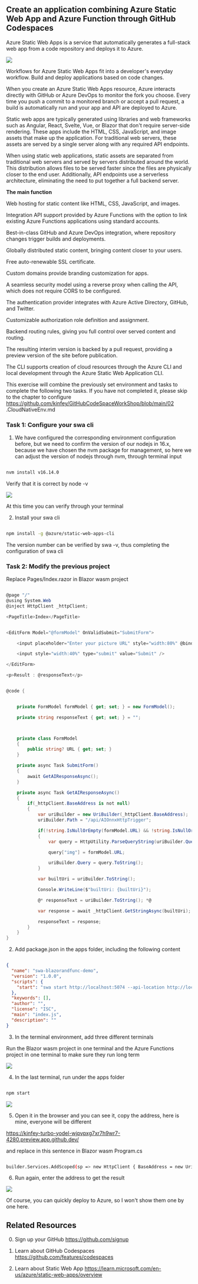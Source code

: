 ## **Create an application combining Azure Static Web App and Azure Function through GitHub Codespaces**

Azure Static Web Apps is a service that automatically generates a full-stack web app from a code repository and deploys it to Azure.

<img src="./imgs/02/09.png"/>

Workflows for Azure Static Web Apps fit into a developer's everyday workflow. Build and deploy applications based on code changes.

When you create an Azure Static Web Apps resource, Azure interacts directly with GitHub or Azure DevOps to monitor the fork you choose. Every time you push a commit to a monitored branch or accept a pull request, a build is automatically run and your app and API are deployed to Azure.

Static web apps are typically generated using libraries and web frameworks such as Angular, React, Svelte, Vue, or Blazor that don't require server-side rendering. These apps include the HTML, CSS, JavaScript, and image assets that make up the application. For traditional web servers, these assets are served by a single server along with any required API endpoints.

When using static web applications, static assets are separated from traditional web servers and served by servers distributed around the world. This distribution allows files to be served faster since the files are physically closer to the end user. Additionally, API endpoints use a serverless architecture, eliminating the need to put together a full backend server.

**The main function**

Web hosting for static content like HTML, CSS, JavaScript, and images.

Integration API support provided by Azure Functions with the option to link existing Azure Functions applications using standard accounts.

Best-in-class GitHub and Azure DevOps integration, where repository changes trigger builds and deployments.

Globally distributed static content, bringing content closer to your users.

Free auto-renewable SSL certificate.

Custom domains provide branding customization for apps.

A seamless security model using a reverse proxy when calling the API, which does not require CORS to be configured.

The authentication provider integrates with Azure Active Directory, GitHub, and Twitter.

Customizable authorization role definition and assignment.

Backend routing rules, giving you full control over served content and routing.

The resulting interim version is backed by a pull request, providing a preview version of the site before publication.

The CLI supports creation of cloud resources through the Azure CLI and local development through the Azure Static Web Application CLI.

This exercise will combine the previously set environment and tasks to complete the following two tasks. If you have not completed it, please skip to the chapter to configure https://github.com/kinfey/GitHubCodeSpaceWorkShop/blob/main/02 .CloudNativeEnv.md

### **Task 1: Configure your swa cli**

1. We have configured the corresponding environment configuration before, but we need to confirm the version of our nodejs in 16.x, because we have chosen the nvm package for management, so here we can adjust the version of nodejs through nvm, through terminal input

```bash

nvm install v16.14.0

```

Verify that it is correct by node -v

<img src="./imgs/02/10.png"/>

At this time you can verify through your terminal

2. Install your swa cli

```bash

npm install -g @azure/static-web-apps-cli


```

The version number can be verified by swa -v, thus completing the configuration of swa cli

### **Task 2: Modify the previous project**

Replace Pages/Index.razor in Blazor wasm project

```csharp

@page "/"
@using System.Web
@inject HttpClient _httpClient;

<PageTitle>Index</PageTitle>


<EditForm Model="@formModel" OnValidSubmit="SubmitForm">

    <input placeholder="Enter your picture URL" style="width:80%" @bind-value="@formModel.URL"   />

    <input style="width:40%" type="submit" value="Submit" />

</EditForm>

<p>Result : @responseText</p>


@code {


    private FormModel formModel { get; set; } = new FormModel();

    private string responseText { get; set; } = "";



    private class FormModel
    {
        public string? URL { get; set; }
    }

    private async Task SubmitForm()
    {
        await GetAIResponseAsync();
    }

    private async Task GetAIResponseAsync()
    {
        if(_httpClient.BaseAddress is not null)
        {
            var uriBuilder = new UriBuilder(_httpClient.BaseAddress);
            uriBuilder.Path = "/api/AIOnnxHttpTrigger";

            if(!string.IsNullOrEmpty(formModel.URL) && !string.IsNullOrWhiteSpace(formModel.URL))
            {
                var query = HttpUtility.ParseQueryString(uriBuilder.Query);

                query["img"] = formModel.URL;

                uriBuilder.Query = query.ToString();
            }

            var builtUri = uriBuilder.ToString();

            Console.WriteLine($"builtUri: {builtUri}");

            @* responseText = uriBuilder.ToString(); *@

            var response = await _httpClient.GetStringAsync(builtUri);

            responseText = response;
        }
    }
}

```
2. Add package.json in the apps folder, including the following content

```json

{
  "name": "swa-blazorandfunc-demo",
  "version": "1.0.0",
  "scripts": {
    "start": "swa start http://localhost:5074 --api-location http://localhost:7071"
  },
  "keywords": [],
  "author": "",
  "license": "ISC",
  "main": "index.js",
  "description": ""
}


```

3. In the terminal environment, add three different terminals

Run the Blazor wasm project in one terminal and the Azure Functions project in one terminal to make sure they run long term

<img src="./imgs/02/11.png"/>

4. In the last terminal, run under the apps folder

```bash

npm start

```

<img src="./imgs/02/12.png"/>


5. Open it in the browser and you can see it, copy the address, here is mine, everyone will be different

https://kinfey-turbo-yodel-wjpvpxg7xr7h9wr7-4280.preview.app.github.dev/

and replace in this sentence in Blazor wasm Program.cs

```bash

builder.Services.AddScoped(sp => new HttpClient { BaseAddress = new Uri("https://kinfey-turbo-yodel-wjpvpxg7xr7h9wr7-4280.preview.app.github.dev/") });

```

6. Run again, enter the address to get the result

<img src="./imgs/02/13.png"/>

Of course, you can quickly deploy to Azure, so I won't show them one by one here.

## **Related Resources**

0. Sign up your GitHub https://github.com/signup

1. Learn about GitHub Codespaces https://github.com/features/codespaces

2. Learn about Static Web App https://learn.microsoft.com/en-us/azure/static-web-apps/overview

